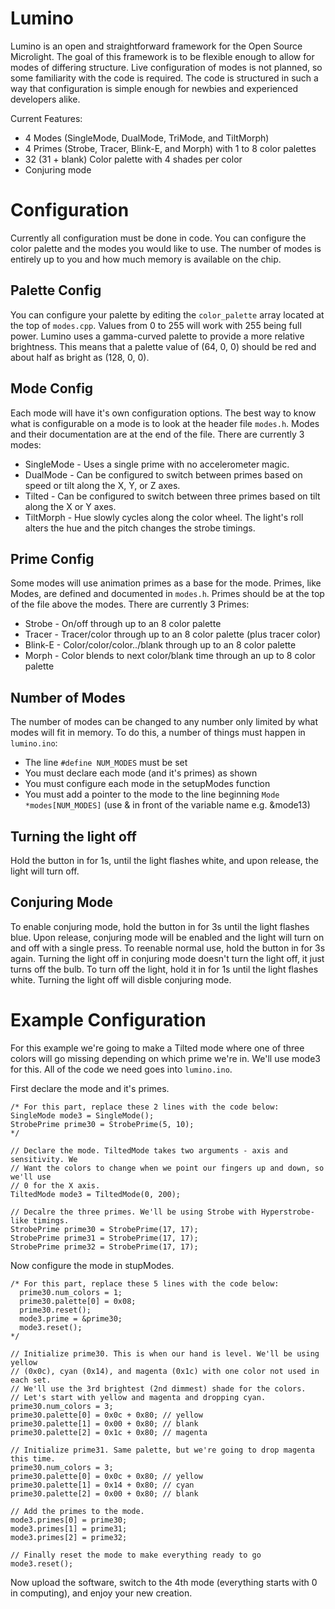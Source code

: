 # Lumino

Lumino is an open and straightforward framework for the Open Source Microlight.
The goal of this framework is to be flexible enough to allow for modes of
differing structure. Live configuration of modes is not planned, so some
familiarity with the code is required. The code is structured in such a way that
configuration is simple enough for newbies and experienced developers alike.

Current Features:
* 4 Modes (SingleMode, DualMode, TriMode, and TiltMorph)
* 4 Primes (Strobe, Tracer, Blink-E, and Morph) with 1 to 8 color palettes
* 32 (31 + blank) Color palette with 4 shades per color
* Conjuring mode


# Configuration

Currently all configuration must be done in code. You can configure the color
palette and the modes you would like to use. The number of modes is entirely up
to you and how much memory is available on the chip.

## Palette Config

You can configure your palette by editing the ```color_palette``` array located
at the top of ```modes.cpp```. Values from 0 to 255 will work with 255 being
full power. Lumino uses a gamma-curved palette to provide a more relative
brightness. This means that a palette value of (64, 0, 0) should be red and
about half as bright as (128, 0, 0).

## Mode Config

Each mode will have it's own configuration options. The best way to know what is
configurable on a mode is to look at the header file ```modes.h```. Modes and
their documentation are at the end of the file.  There are currently 3 modes:

* SingleMode - Uses a single prime with no accelerometer magic.
* DualMode - Can be configured to switch between primes based on speed or tilt
along the X, Y, or Z axes.
* Tilted - Can be configured to switch between three primes based on tilt along
the X or Y axes.
* TiltMorph - Hue slowly cycles along the color wheel. The light's roll alters
the hue and the pitch changes the strobe timings.

## Prime Config

Some modes will use animation primes as a base for the mode. Primes, like Modes,
are defined and documented in ```modes.h```. Primes should be at the top of the
file above the modes. There are currently 3 Primes:

* Strobe - On/off through up to an 8 color palette
* Tracer - Tracer/color through up to an 8 color palette (plus tracer color)
* Blink-E - Color/color/color../blank through up to an 8 color palette
* Morph - Color blends to next color/blank time through an up to 8 color palette

## Number of Modes

The number of modes can be changed to any number only limited by what modes will
fit in memory. To do this, a number of things must happen in ```lumino.ino```:

* The line ```#define NUM_MODES``` must be set
* You must declare each mode (and it's primes) as shown
* You must configure each mode in the setupModes function
* You must add a pointer to the mode to the line beginning ```Mode *modes[NUM_MODES]```
(use & in front of the variable name e.g. &mode13)

## Turning the light off

Hold the button in for 1s, until the light flashes white, and upon release, the
light will turn off.

## Conjuring Mode

To enable conjuring mode, hold the button in for 3s until the light flashes
blue. Upon release, conjuring mode will be enabled and the light will turn on
and off with a single press. To reenable normal use, hold the button in for 3s
again. Turning the light off in conjuring mode doesn't turn the light off, it
just turns off the bulb. To turn off the light, hold it in for 1s until the
light flashes white. Turning the light off will disble conjuring mode.


# Example Configuration

For this example we're going to make a Tilted mode where one of three colors
will go missing depending on which prime we're in. We'll use mode3 for this. All
of the code we need goes into ```lumino.ino```.

First declare the mode and it's primes.
```
/* For this part, replace these 2 lines with the code below:
SingleMode mode3 = SingleMode();
StrobePrime prime30 = StrobePrime(5, 10);
*/

// Declare the mode. TiltedMode takes two arguments - axis and sensitivity. We
// Want the colors to change when we point our fingers up and down, so we'll use
// 0 for the X axis.
TiltedMode mode3 = TiltedMode(0, 200);

// Decalre the three primes. We'll be using Strobe with Hyperstrobe-like timings.
StrobePrime prime30 = StrobePrime(17, 17);
StrobePrime prime31 = StrobePrime(17, 17);
StrobePrime prime32 = StrobePrime(17, 17);
```

Now configure the mode in stupModes.
```
/* For this part, replace these 5 lines with the code below:
  prime30.num_colors = 1;
  prime30.palette[0] = 0x08;
  prime30.reset();
  mode3.prime = &prime30;
  mode3.reset();
*/

// Initialize prime30. This is when our hand is level. We'll be using yellow
// (0x0c), cyan (0x14), and magenta (0x1c) with one color not used in each set.
// We'll use the 3rd brightest (2nd dimmest) shade for the colors.
// Let's start with yellow and magenta and dropping cyan.
prime30.num_colors = 3;
prime30.palette[0] = 0x0c + 0x80; // yellow
prime30.palette[1] = 0x00 + 0x80; // blank
prime30.palette[2] = 0x1c + 0x80; // magenta

// Initialize prime31. Same palette, but we're going to drop magenta this time.
prime30.num_colors = 3;
prime30.palette[0] = 0x0c + 0x80; // yellow
prime30.palette[1] = 0x14 + 0x80; // cyan
prime30.palette[2] = 0x00 + 0x80; // blank

// Add the primes to the mode.
mode3.primes[0] = prime30;
mode3.primes[1] = prime31;
mode3.primes[2] = prime32;

// Finally reset the mode to make everything ready to go
mode3.reset();
```

Now upload the software, switch to the 4th mode (everything starts with 0 in
computing), and enjoy your new creation.
